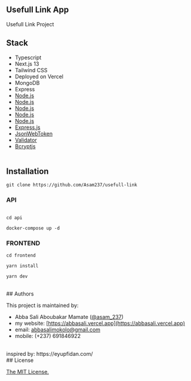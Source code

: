 ## Usefull Link App

Usefull Link Project
<br/>

## Stack

- Typescript
- Next.js 13
- Tailwind CSS
- Deployed on Vercel
- MongoDB
- Express
- [Node.js](https://nodejs.org)
  <br/>
- [Node.js](https://nodejs.org)
  <br/>
- [Node.js](https://nodejs.org)
  <br/>
- [Node.js](https://nodejs.org)
  <br/>
- [Node.js](https://nodejs.org)
  <br/>
- [Express.js](https://expressjs.com)
  <br/>
- [JsonWebToken](https://www.npmjs.com/package/jsonwebtoken)
  <br/>
- [Validator](https://www.npmjs.com/package/validator)
  <br/>
- [Bcryptjs](https://www.npmjs.com/package/bcryptjs)
  <br/>
  <br/>

## Installation

```
git clone https://github.com/Asam237/usefull-link
```

### API

```

cd api

docker-compose up -d
```

### FRONTEND

```
cd frontend

yarn install

yarn dev

```

<br />
## Authors

This project is maintained by:

- Abba Sali Aboubakar Mamate ([@asam_237](https://twitter.com/asam_237))
- my website: [https://abbasali.vercel.app](https://abbasali.vercel.app)
- email: abbasalimokolo@gmail.com
- mobile: (+237) 691846922

<br/>
inspired by: https://eyupfidan.com/
<br />
## License

[The MIT License.](https://opensource.org/licenses/MIT)

```

```
